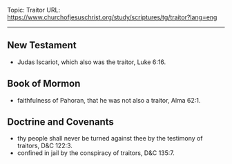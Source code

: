 Topic: Traitor
URL: https://www.churchofjesuschrist.org/study/scriptures/tg/traitor?lang=eng

---

## New Testament

- Judas Iscariot, which also was the traitor, Luke 6:16.

## Book of Mormon

- faithfulness of Pahoran, that he was not also a traitor, Alma 62:1.

## Doctrine and Covenants

- thy people shall never be turned against thee by the testimony of traitors, D&C 122:3.
- confined in jail by the conspiracy of traitors, D&C 135:7.

